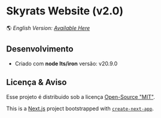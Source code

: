 # Skyrats Website (v2.0)

🌎 _English Version: [Available Here](./README.en.md)_

## Desenvolvimento

- Criado com **node lts/iron** versão: v20.9.0

## Licença & Aviso

Esse projeto é distribuido sob a licença [Open-Source "MIT"](./LICENSE).

This is a [Next.js](https://nextjs.org/) project bootstrapped with [`create-next-app`](https://github.com/vercel/next.js/tree/canary/packages/create-next-app).
